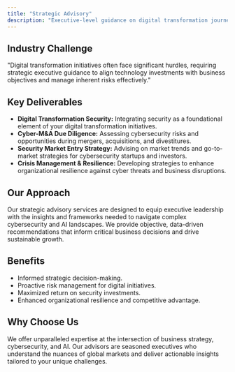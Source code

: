 ```yaml
---
title: "Strategic Advisory"
description: "Executive-level guidance on digital transformation journeys."
---
```

## Industry Challenge
"Digital transformation initiatives often face significant hurdles, requiring strategic executive guidance to align technology investments with business objectives and manage inherent risks effectively."

## Key Deliverables

*   **Digital Transformation Security:** Integrating security as a foundational element of your digital transformation initiatives.
*   **Cyber-M&A Due Diligence:** Assessing cybersecurity risks and opportunities during mergers, acquisitions, and divestitures.
*   **Security Market Entry Strategy:** Advising on market trends and go-to-market strategies for cybersecurity startups and investors.
*   **Crisis Management & Resilience:** Developing strategies to enhance organizational resilience against cyber threats and business disruptions.

## Our Approach

Our strategic advisory services are designed to equip executive leadership with the insights and frameworks needed to navigate complex cybersecurity and AI landscapes. We provide objective, data-driven recommendations that inform critical business decisions and drive sustainable growth.

## Benefits

*   Informed strategic decision-making.
*   Proactive risk management for digital initiatives.
*   Maximized return on security investments.
*   Enhanced organizational resilience and competitive advantage.

## Why Choose Us

We offer unparalleled expertise at the intersection of business strategy, cybersecurity, and AI. Our advisors are seasoned executives who understand the nuances of global markets and deliver actionable insights tailored to your unique challenges.
